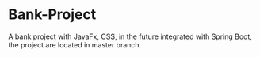 # Bank-Project
A bank project with JavaFx, CSS, in the future integrated with Spring Boot, the project are located in master branch.
